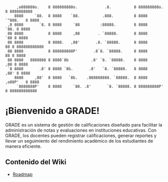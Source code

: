 ```
                                                                                           
     ,o888888o.    8 888888888o.            .8.          8 888888888o.      8 8888888888   
    8888     `88.  8 8888    `88.          .888.         8 8888    `^888.   8 8888         
 ,8 8888       `8. 8 8888     `88         :88888.        8 8888        `88. 8 8888         
 88 8888           8 8888     ,88        . `88888.       8 8888         `88 8 8888         
 88 8888           8 8888.   ,88'       .8. `88888.      8 8888          88 8 888888888888 
 88 8888           8 888888888P'       .8`8. `88888.     8 8888          88 8 8888         
 88 8888   8888888 8 8888`8b          .8' `8. `88888.    8 8888         ,88 8 8888         
 `8 8888       .8' 8 8888 `8b.       .8'   `8. `88888.   8 8888        ,88' 8 8888         
    8888     ,88'  8 8888   `8b.    .888888888. `88888.  8 8888    ,o88P'   8 8888         
     `8888888P'    8 8888     `88. .8'       `8. `88888. 8 888888888P'      8 888888888888 

```

# ¡Bienvenido a GRADE!
GRADE es un sistema de gestión de calificaciones diseñado para facilitar la administración de notas y evaluaciones en instituciones educativas. Con GRADE, los docentes pueden registrar calificaciones, generar reportes y llevar un seguimiento del rendimiento académico de los estudiantes de manera eficiente.

## Contenido del Wiki
- [Roadmap](ROADMAP.md)
